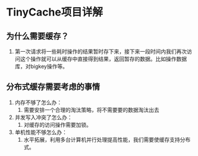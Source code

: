 <!--
 * @Author: zzzzztw
 * @Date: 2023-06-07 19:51:33
 * @LastEditors: Do not edit
 * @LastEditTime: 2023-06-17 09:47:49
 * @FilePath: /myLearning/项目总结/cache.md
-->
# TinyCache项目详解

## 为什么需要缓存？
1. 第一次请求将一些耗时操作的结果暂时存下来，接下来一段时间内我们再次访问这个操作就可以从缓存中直接得到结果，返回暂存的数据。比如操作数据库，对bigkey操作等。

## 分布式缓存需要考虑的事情
1. 内存不够了怎么办：
   1. 需要安排一个合理的淘汰策略，将不需要要的数据淘汰出去
2. 并发写入冲突了怎么办：
   1. 对缓存的访问操作需要加锁。
3. 单机性能不够怎么办：
   1. 水平拓展，利用多台计算机并行处理提高性能，我们需要使缓存支持分布式。
